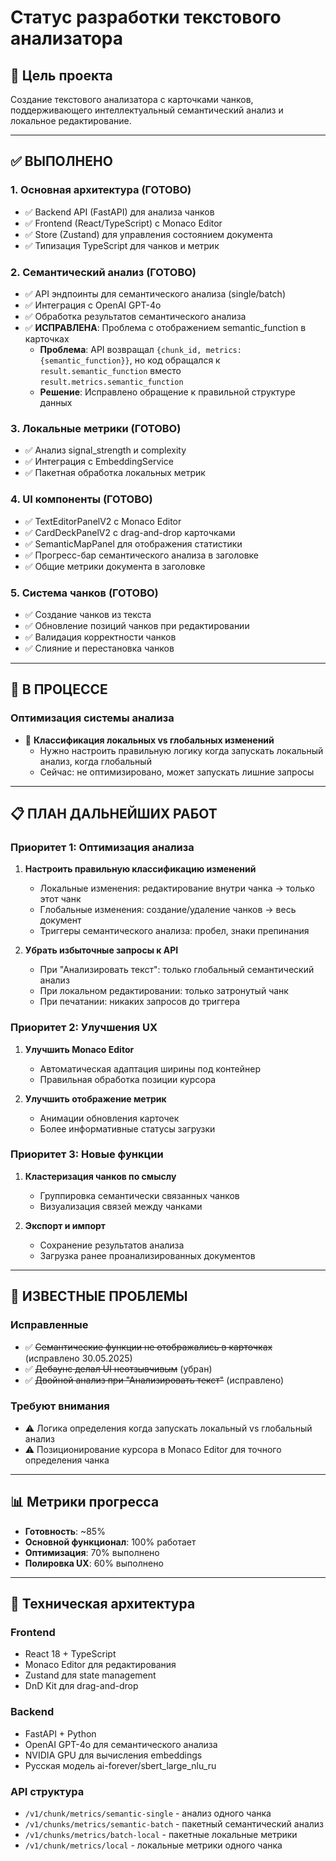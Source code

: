 # Статус разработки текстового анализатора

## 🎯 **Цель проекта**
Создание текстового анализатора с карточками чанков, поддерживающего интеллектуальный семантический анализ и локальное редактирование.

---

## ✅ **ВЫПОЛНЕНО**

### **1. Основная архитектура (ГОТОВО)**
- ✅ Backend API (FastAPI) для анализа чанков
- ✅ Frontend (React/TypeScript) с Monaco Editor
- ✅ Store (Zustand) для управления состоянием документа
- ✅ Типизация TypeScript для чанков и метрик

### **2. Семантический анализ (ГОТОВО)**
- ✅ API эндпоинты для семантического анализа (single/batch)
- ✅ Интеграция с OpenAI GPT-4o
- ✅ Обработка результатов семантического анализа
- ✅ **ИСПРАВЛЕНА**: Проблема с отображением semantic_function в карточках
  - **Проблема**: API возвращал `{chunk_id, metrics: {semantic_function}}`, но код обращался к `result.semantic_function` вместо `result.metrics.semantic_function`
  - **Решение**: Исправлено обращение к правильной структуре данных

### **3. Локальные метрики (ГОТОВО)**
- ✅ Анализ signal_strength и complexity
- ✅ Интеграция с EmbeddingService
- ✅ Пакетная обработка локальных метрик

### **4. UI компоненты (ГОТОВО)**
- ✅ TextEditorPanelV2 с Monaco Editor
- ✅ CardDeckPanelV2 с drag-and-drop карточками
- ✅ SemanticMapPanel для отображения статистики
- ✅ Прогресс-бар семантического анализа в заголовке
- ✅ Общие метрики документа в заголовке

### **5. Система чанков (ГОТОВО)**
- ✅ Создание чанков из текста
- ✅ Обновление позиций чанков при редактировании
- ✅ Валидация корректности чанков
- ✅ Слияние и перестановка чанков

---

## 🚧 **В ПРОЦЕССЕ**

### **Оптимизация системы анализа**
- 🔄 **Классификация локальных vs глобальных изменений**
  - Нужно настроить правильную логику когда запускать локальный анализ, когда глобальный
  - Сейчас: не оптимизировано, может запускать лишние запросы

---

## 📋 **ПЛАН ДАЛЬНЕЙШИХ РАБОТ**

### **Приоритет 1: Оптимизация анализа**
1. **Настроить правильную классификацию изменений**
   - Локальные изменения: редактирование внутри чанка → только этот чанк
   - Глобальные изменения: создание/удаление чанков → весь документ
   - Триггеры семантического анализа: пробел, знаки препинания

2. **Убрать избыточные запросы к API**
   - При "Анализировать текст": только глобальный семантический анализ
   - При локальном редактировании: только затронутый чанк
   - При печатании: никаких запросов до триггера

### **Приоритет 2: Улучшения UX**
1. **Улучшить Monaco Editor**
   - Автоматическая адаптация ширины под контейнер
   - Правильная обработка позиции курсора

2. **Улучшить отображение метрик**
   - Анимации обновления карточек
   - Более информативные статусы загрузки

### **Приоритет 3: Новые функции**
1. **Кластеризация чанков по смыслу**
   - Группировка семантически связанных чанков
   - Визуализация связей между чанками

2. **Экспорт и импорт**
   - Сохранение результатов анализа
   - Загрузка ранее проанализированных документов

---

## 🐛 **ИЗВЕСТНЫЕ ПРОБЛЕМЫ**

### **Исправленные**
- ✅ ~~Семантические функции не отображались в карточках~~ (исправлено 30.05.2025)
- ✅ ~~Дебаунс делал UI неотзывчивым~~ (убран)
- ✅ ~~Двойной анализ при "Анализировать текст"~~ (исправлено)

### **Требуют внимания**
- ⚠️ Логика определения когда запускать локальный vs глобальный анализ
- ⚠️ Позиционирование курсора в Monaco Editor для точного определения чанка

---

## 📊 **Метрики прогресса**
- **Готовность**: ~85%
- **Основной функционал**: 100% работает
- **Оптимизация**: 70% выполнено
- **Полировка UX**: 60% выполнено

---

## 🔧 **Техническая архитектура**

### **Frontend**
- React 18 + TypeScript
- Monaco Editor для редактирования
- Zustand для state management
- DnD Kit для drag-and-drop

### **Backend**  
- FastAPI + Python
- OpenAI GPT-4o для семантического анализа
- NVIDIA GPU для вычисления embeddings
- Русская модель ai-forever/sbert_large_nlu_ru

### **API структура**
- `/v1/chunk/metrics/semantic-single` - анализ одного чанка
- `/v1/chunks/metrics/semantic-batch` - пакетный семантический анализ  
- `/v1/chunks/metrics/batch-local` - пакетные локальные метрики
- `/v1/chunk/metrics/local` - локальные метрики одного чанка 